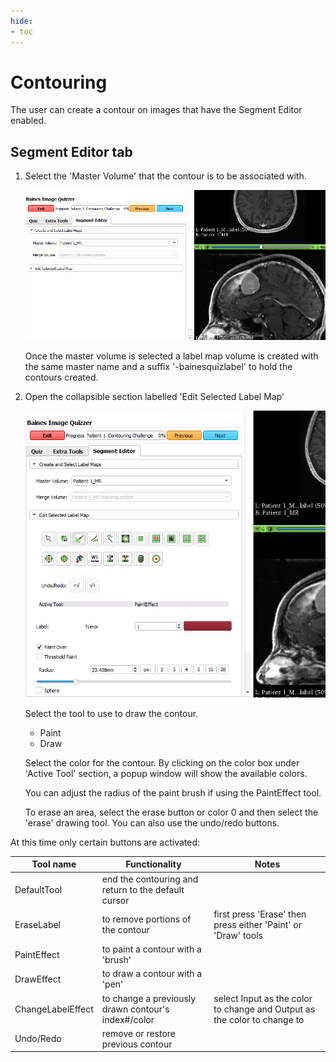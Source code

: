 ```yaml
---
hide:
- toc
---
```

<!-- let javascript handle toc on left sidebar -->
# Contouring

The user can create a contour on images that have the Segment Editor enabled.

## Segment Editor tab

1. Select the 'Master Volume' that the contour is to be associated with. 

    ![select master volume](assets/contouring_selectvolume.png)

    Once the master volume is selected a label map volume is created with the same master name and a suffix '-bainesquizlabel' to hold the contours created.


1. Open the collapsible section labelled 'Edit Selected Label Map'

    ![labelmaptools](assets/contouring_labelmaptools.png)

    Select the tool to use to draw the contour.

    - Paint
    - Draw

    Select the color for the contour. By clicking on the color box under 'Active Tool' section,
    a popup window will show the available colors.
	
    You can adjust the radius of the paint brush if using the PaintEffect tool.

    To erase an area, select the erase button or color 0 and then select the 'erase' drawing tool.
    You can also use the undo/redo buttons.


At this time only certain buttons are activated:

| Tool name | Functionality | Notes |
|---|---|---|
| DefaultTool | end the contouring and return to the default cursor | |
| EraseLabel| to remove portions of the contour | first press 'Erase' then press either 'Paint' or 'Draw' tools |
| PaintEffect | to paint a contour with a 'brush' | |
| DrawEffect | to draw a contour with a 'pen' | |
| ChangeLabelEffect | to change a previously drawn contour's index#/color | select Input as the color to change and Output as the color to change to |
| Undo/Redo | remove or restore previous contour | |




